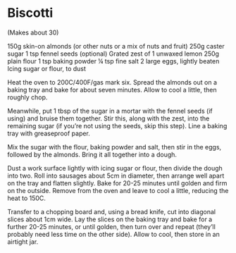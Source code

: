 # Biscotti

(Makes about 30)

150g skin-on almonds (or other nuts or a mix of nuts and fruit) 250g caster sugar 1 tsp fennel seeds (optional) Grated zest of 1 unwaxed lemon 250g plain flour 1 tsp baking powder ¼ tsp fine salt 2 large eggs, lightly beaten Icing sugar or flour, to dust

Heat the oven to 200C/400F/gas mark six. Spread the almonds out on a baking tray and bake for about seven minutes. Allow to cool a little, then roughly chop.

Meanwhile, put 1 tbsp of the sugar in a mortar with the fennel seeds (if using) and bruise them together. Stir this, along with the zest, into the remaining sugar (if you’re not using the seeds, skip this step). Line a baking tray with greaseproof paper.

Mix the sugar with the flour, baking powder and salt, then stir in the eggs, followed by the almonds. Bring it all together into a dough.

Dust a work surface lightly with icing sugar or flour, then divide the dough into two. Roll into sausages about 5cm in diameter, then arrange well apart on the tray and flatten slightly. Bake for 20-25 minutes until golden and firm on the outside. Remove from the oven and leave to cool a little, reducing the heat to 150C.

Transfer to a chopping board and, using a bread knife, cut into diagonal slices about 1cm wide. Lay the slices on the baking tray and bake for a further 20-25 minutes, or until golden, then turn over and repeat (they’ll probably need less time on the other side). Allow to cool, then store in an airtight jar.
